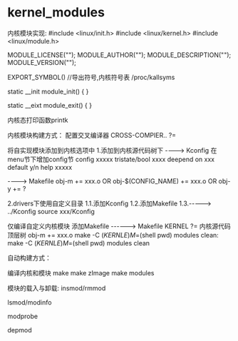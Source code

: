 #  kernel_modules
内核模块实现:
#include <linux/init.h>
#include <linux/kernel.h>
#include <linux/module.h>

MODULE_LICENSE("");
MODULE_AUTHOR("");
MODULE_DESCRIPTION("");
MODULE_VERSION("");

EXPORT_SYMBOL() //导出符号,内核符号表 /proc/kallsyms

static __init module_init()
{
}

static __eixt module_exit()
{
}

内核态打印函数printk

内核模块构建方式：
配置交叉编译器
CROSS-COMPIER.. ?= 

将自实现模块添加到内核选项中
1.添加到内核源代码树下
----> Kconfig
在menu节下增加config节
config xxxxx
	tristate/bool xxxx
	deepend on xxx
	default y/n
	help xxxxx

----> Makefile
obj-m += xxx.o OR obj-$(CONFIG_NAME) += xxx.o OR obj-y	+= ?

2.drivers下使用自定义目录
	1.1.添加Kconfig
	1.2.添加Makefile
	1.3.-----> ../Kconfig
	source xxx/Kconfig

仅编译自定义内核模块
添加Makefile
------> Makefile
KERNEL ?= 内核源代码顶层树
obj-m	+= xxx.o
make -C $(KERNLE) M=$(shell pwd) modules
clean:
	make -C $(KERNLE) M=$(shell pwd) modules clean

自动构建方式：


编译内核和模块
make 
make zImage
make modules


模块的载入与卸载:
insmod/rmmod

lsmod/modinfo

modprobe

depmod
